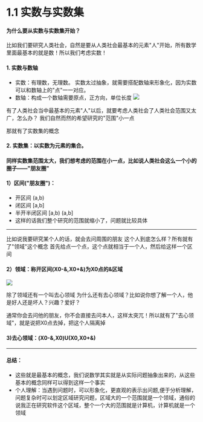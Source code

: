 # 1.1 实数与实数集
#### 为什么要从实数与实数集开始？
比如我们要研究人类社会，自然是要从人类社会最基本的元素"人"开始，所有数学里面最基本的就是数！所以我们考虑实数！
#### 1. 实数与数轴
- 实数：有理数，无理数。
		实数太过抽象，就需要搭配数轴来形象化，因为实数可以和数轴上的"点"一一对应。
- 数轴：构成一个数轴需要原点，正方向，单位长度
![](https://github.com/hjj5258/UniversityComputerProfessionalCourseSystem/blob/master/Advanced%20Mathematics/Photo/01-1sz.png)

有了人类社会当中最基本的元素"人"以后，就要考虑人类社会了人类社会范围又太广，怎么办？ 我们自然而然的希望研究的"范围"小一点

那就有了实数集的概念
#### 2. 实数集：以实数为元素的集合。
#### 同样实数集范围太大，我们想考虑的范围在小一点，比如说人类社会这么一个小的圈子——"朋友圈"
#### 1）区间("朋友圈")：
- 	开区间	(a,b)
- 	闭区间	[a,b]
- 	半开半闭区间	[a,b) (a,b]
- 	这样的话我们整个研究的范围就缩小了，问题就比较具体

---

比如说我要研究某个人的话，就会去问周围的朋友
这个人到底怎么样？所有就有了"领域"这个概念
首先给点一个点，这个点就相当于一个人，然后给这样一个区间
#### 2）领域：称开区间(X0-&,X0+&)为X0点的&区域
![](https://github.com/hjj5258/UniversityComputerProfessionalCourseSystem/blob/master/Advanced%20Mathematics/Photo/01-1ly.png)

除了领域还有一个叫去心领域
为什么还有去心领域？比如说你想了解一个人，他是好人还是坏人？兴趣？爱好？

通常你会去问他的朋友，你不会直接去问本人，这样太突兀！所以就有了"去心领域"，就是说把X0点去掉，把这个人隔离掉
#### 3)去心领域：(X0-&,X0)U(X0,X0+&)

---

#### 总结：
- 这些就是最基本的概念，我们说数学其实就是从实际问题抽象出来的，从这些基本的概念同样可以得到这样一个事实
- 个人理解：当遇到问题时，可以形象化，更直观的表示出问题,便于分析理解，问题复杂时可以划定区域研究问题，区域大的一个范围就是一个领域，通俗的说我正在研究软件这个区域，整个一个大的范围就是计算机，计算机就是一个领域
